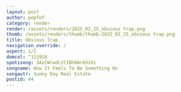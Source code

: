 ```yaml
---
layout: post
author: pepfof
category: render
render: /assets/renders/2025_02_25_obvious trap.png
thumb: /assets/renders/thumb/thumb-2025_02_25_obvious trap.png
title: Obvious Trap
navigation_override: /
aspect: 1/1
domcol: ^111918
spotisong: 3AzCWrwdc2tIBh0Ar6Xihi
songname: How It Feels To Be Something On
songautr: Sunny Day Real Estate
postid: 44
---
```


<!--USER BEGIN 1-->

<!--USER END 1-->

<!--more-->
<!--USER BEGIN 2-->

<!--USER END 2-->

